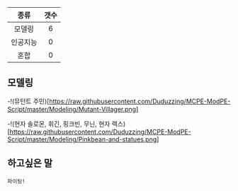 |   종류  |  갯수  |
| :---:  | :---: |
|  모델링  |   6  |
| 인공지능 |  0   |
|  혼합  |   0   | 
## 모델링
-!(뮤턴트 주민)[https://raw.githubusercontent.com/Duduzzing/MCPE-ModPE-Script/master/Modeling/Mutant-Villager.png]

-!(현자 솔로몬, 휘긴, 핑크빈, 무닌, 현자 렉스)[https://raw.githubusercontent.com/Duduzzing/MCPE-ModPE-Script/master/Modeling/Pinkbean-and-statues.png]

## 하고싶은 말

```
파이팅!
```
